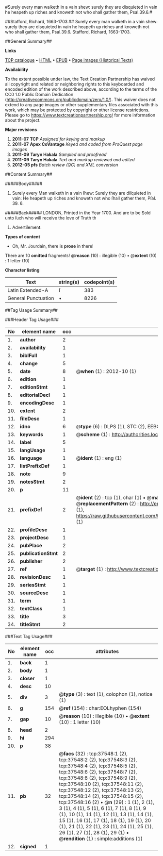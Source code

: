 #Surely every man walketh in a vain shew: surely they are disquieted in vain he heapeth up riches and knoweth not who shall gather them, Psal.39.6.#

##Stafford, Richard, 1663-1703.##
Surely every man walketh in a vain shew: surely they are disquieted in vain he heapeth up riches and knoweth not who shall gather them, Psal.39.6.
Stafford, Richard, 1663-1703.

##General Summary##

**Links**

[TCP catalogue](http://www.ota.ox.ac.uk/tcp/)  • 
[HTML](http://tei.it.ox.ac.uk/tcp/Texts-HTML/free/A61/A61227.html)  • 
[EPUB](http://tei.it.ox.ac.uk/tcp/Texts-EPUB/free/A61/A61227.epub) • 
[Page images (Historical Texts)](https://historicaltexts.jisc.ac.uk/eebo-99833073e)

**Availability**

To the extent possible under law, the Text Creation Partnership has waived all copyright and related or neighboring rights to this keyboarded and encoded edition of the work described above, according to the terms of the CC0 1.0 Public Domain Dedication (http://creativecommons.org/publicdomain/zero/1.0/). This waiver does not extend to any page images or other supplementary files associated with this work, which may be protected by copyright or other license restrictions. Please go to https://www.textcreationpartnership.org/ for more information about the project.

**Major revisions**

1. __2011-07__ __TCP__ *Assigned for keying and markup*
1. __2011-07__ __Apex CoVantage__ *Keyed and coded from ProQuest page images*
1. __2011-09__ __Taryn Hakala__ *Sampled and proofread*
1. __2011-09__ __Taryn Hakala__ *Text and markup reviewed and edited*
1. __2012-05__ __pfs__ *Batch review (QC) and XML conversion*

##Content Summary##

#####Body#####

1. Surely every Man walketh in a vain ſhew: Surely they are diſquieted in vain: He heapeth up riches and knoweth not who ſhall gather them, Pſal. 39. 6.

#####Back#####
LONDON, Printed in the Year 1700. And are to be Sold unto ſuch who will receive the love of Truth th
1. Advertiſement.

**Types of content**

  * Oh, Mr. Jourdain, there is **prose** in there!

There are 10 **omitted** fragments! 
 @__reason__ (10) : illegible (10)  •  @__extent__ (10) : 1 letter (10)

**Character listing**


|Text|string(s)|codepoint(s)|
|---|---|---|
|Latin Extended-A|ſ|383|
|General Punctuation|•|8226|

##Tag Usage Summary##

###Header Tag Usage###

|No|element name|occ|attributes|
|---|---|---|---|
|1.|__author__|2||
|2.|__availability__|1||
|3.|__biblFull__|1||
|4.|__change__|5||
|5.|__date__|8| @__when__ (1) : 2012-10 (1)|
|6.|__edition__|1||
|7.|__editionStmt__|1||
|8.|__editorialDecl__|1||
|9.|__encodingDesc__|1||
|10.|__extent__|2||
|11.|__fileDesc__|1||
|12.|__idno__|6| @__type__ (6) : DLPS (1), STC (2), EEBO-CITATION (1), PROQUEST (1), VID (1)|
|13.|__keywords__|1| @__scheme__ (1) : http://authorities.loc.gov/ (1)|
|14.|__label__|5||
|15.|__langUsage__|1||
|16.|__language__|1| @__ident__ (1) : eng (1)|
|17.|__listPrefixDef__|1||
|18.|__note__|9||
|19.|__notesStmt__|2||
|20.|__p__|11||
|21.|__prefixDef__|2| @__ident__ (2) : tcp (1), char (1)  •  @__matchPattern__ (2) : ([0-9\-]+):([0-9IVX]+) (1), (.+) (1)  •  @__replacementPattern__ (2) : http://eebo.chadwyck.com/downloadtiff?vid=$1&page=$2 (1), https://raw.githubusercontent.com/textcreationpartnership/Texts/master/tcpchars.xml#$1 (1)|
|22.|__profileDesc__|1||
|23.|__projectDesc__|1||
|24.|__pubPlace__|2||
|25.|__publicationStmt__|2||
|26.|__publisher__|2||
|27.|__ref__|1| @__target__ (1) : http://www.textcreationpartnership.org/docs/. (1)|
|28.|__revisionDesc__|1||
|29.|__seriesStmt__|1||
|30.|__sourceDesc__|1||
|31.|__term__|1||
|32.|__textClass__|1||
|33.|__title__|3||
|34.|__titleStmt__|2||


###Text Tag Usage###

|No|element name|occ|attributes|
|---|---|---|---|
|1.|__back__|1||
|2.|__body__|1||
|3.|__closer__|1||
|4.|__desc__|10||
|5.|__div__|3| @__type__ (3) : text (1), colophon (1), notice (1)|
|6.|__g__|154| @__ref__ (154) : char:EOLhyphen (154)|
|7.|__gap__|10| @__reason__ (10) : illegible (10)  •  @__extent__ (10) : 1 letter (10)|
|8.|__head__|2||
|9.|__hi__|294||
|10.|__p__|38||
|11.|__pb__|32| @__facs__ (32) : tcp:37548:1 (2), tcp:37548:2 (2), tcp:37548:3 (2), tcp:37548:4 (2), tcp:37548:5 (2), tcp:37548:6 (2), tcp:37548:7 (2), tcp:37548:8 (2), tcp:37548:9 (2), tcp:37548:10 (2), tcp:37548:11 (2), tcp:37548:12 (2), tcp:37548:13 (2), tcp:37548:14 (2), tcp:37548:15 (2), tcp:37548:16 (2)  •  @__n__ (29) : 1 (1), 2 (1), 3 (1), 4 (1), 5 (1), 6 (1), 7 (1), 8 (1), 9 (1), 10 (1), 11 (1), 12 (1), 13 (1), 14 (1), 15 (1), 16 (1), 17 (1), 18 (1), 19 (1), 20 (1), 21 (1), 22 (1), 23 (1), 24 (1), 25 (1), 26 (1), 27 (1), 28 (1), 29 (1)  •  @__rendition__ (1) : simple:additions (1)|
|12.|__signed__|1||
